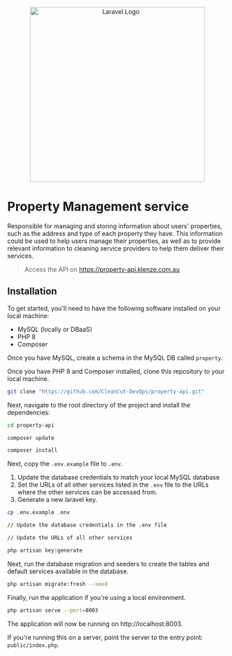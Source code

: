 <p align="center"><a href="https://laravel.com" target="_blank"><img src="https://raw.githubusercontent.com/laravel/art/master/logo-lockup/5%20SVG/2%20CMYK/1%20Full%20Color/laravel-logolockup-cmyk-red.svg" width="400" alt="Laravel Logo"></a></p>

# Property Management service

Responsible for managing and storing information about users' properties, such as the address and type of each property
they have. This information could be used to help users manage their properties, as well as to provide relevant
information to cleaning service providers to help them deliver their services.

> Access the API on https://property-api.klenze.com.au

## Installation

To get started, you'll need to have the following software installed on your local machine:

-   MySQL (locally or DBaaS)
-   PHP 8
-   Composer

Once you have MySQL, create a schema in the MySQL DB called `property`.

Once you have PHP 8 and Composer installed, clone this repository to your local machine.

```bash
git clone "https://github.com/CleanCut-DevOps/property-api.git"
```

Next, navigate to the root directory of the project and install the dependencies:

```bash
cd property-api

composer update

composer install
```

Next, copy the `.env.example` file to `.env`.

1. Update the database credentials to match your local MySQL database
2. Set the URLs of all other services listed in the `.env` file to the URLs where the other services can be accessed
   from.
3. Generate a new laravel key.

```bash
cp .env.example .env

// Update the database credentials in the .env file

// Update the URLs of all other services

php artisan key:generate
```

Next, run the database migration and seeders to create the tables and default services available in the database.

```bash
php artisan migrate:fresh --seed
```

Finally, run the application if you're using a local environment.

```bash
php artisan serve --port=8003
```

The application will now be running on http://localhost:8003.

If you're running this on a server, point the server to the entry point: `public/index.php`.
